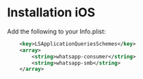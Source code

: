 # Installation iOS

Add the following to your Info.plist:

```xml
    <key>LSApplicationQueriesSchemes</key>
    <array>
        <string>whatsapp-consumer</string>
        <string>whatsapp-smb</string>
    </array>
```
